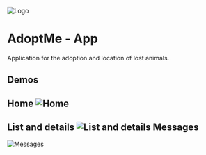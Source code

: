 
![Logo](https://i.imgur.com/xvUCGw5.png)


# AdoptMe - App

Application for the adoption and location of lost animals.



## Demos
Home
![Home](https://media.giphy.com/media/honGYtlPMIiEAIf7bt/giphy.gif)
----------
List and details
![List and details](https://media1.giphy.com/media/hggUtPHUn6ZzMUpWhT/giphy.gif?cid=790b7611279e70cb769795339decf6738714412ae3e4cbc1&rid=giphy.gif&ct=g)
Messages
----------
![Messages](https://media1.giphy.com/media/vuZJdbSazaMRNVdmjA/giphy.gif?cid=790b76117f787efe454526f599ee9e465519797870f3c606&rid=giphy.gif&ct=g)
